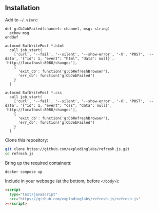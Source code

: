 ## Installation

Add to `~/.vimrc`:

```vim
def g:CbJobFailed(channel: channel, msg: string)
  echow msg
enddef

autocmd BufWritePost *.html
  call job_start(
    ['curl', '--fail', '--silent', '--show-error', '-X', 'POST', '--data', '{"id": 1, "event": "html", "data": null}', 'http://localhost:8080/changes'],
    {
      'exit_cb': function('g:CbRefreshBrowser'),
      'err_cb': function('g:CbJobFailed')
    }
  )

autocmd BufWritePost *.css
  call job_start(
    ['curl', '--fail', '--silent', '--show-error', '-X', 'POST', '--data', '{"id": 1, "event": "css", "data": null}', 'http://localhost:8080/changes'],
    {
      'exit_cb': function('g:CbRefreshBrowser'),
      'err_cb': function('g:CbJobFailed')
    }
  )
```

Clone this repository:

```sh
git clone https://github.com/explodinglabs/refresh.js.git
cd refresh.js
```

Bring up the required containers:

```sh
docker compose up
```

Include in your webpage (at the bottom, before `</body>`):

```html
<script
  type="text/javascript"
  src="https://github.com/explodinglabs/refresh.js/refresh.js"
></script>
```
